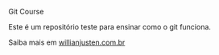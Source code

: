 Git Course

Este é um repositório teste para ensinar como o git funciona.

Saiba mais em [willianjusten.com.br](https://willianjusten.com.br/)